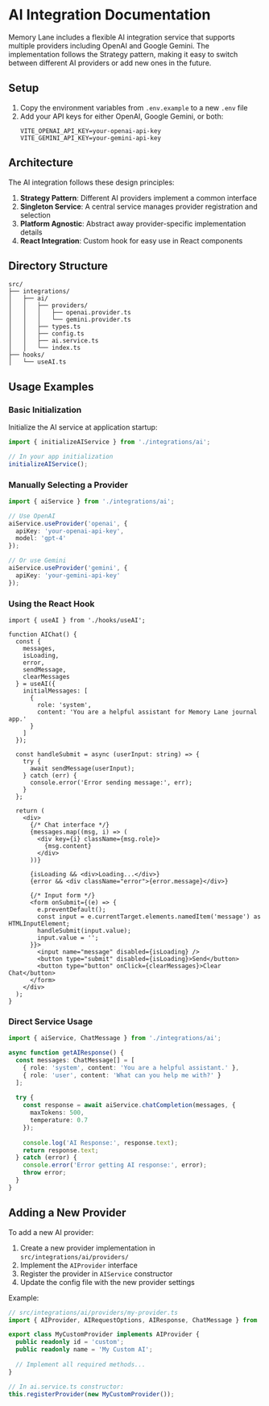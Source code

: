 # AI Integration Documentation

Memory Lane includes a flexible AI integration service that supports multiple providers including OpenAI and Google Gemini. The implementation follows the Strategy pattern, making it easy to switch between different AI providers or add new ones in the future.

## Setup

1. Copy the environment variables from `.env.example` to a new `.env` file
2. Add your API keys for either OpenAI, Google Gemini, or both:
   ```
   VITE_OPENAI_API_KEY=your-openai-api-key
   VITE_GEMINI_API_KEY=your-gemini-api-key
   ```

## Architecture

The AI integration follows these design principles:

1. **Strategy Pattern**: Different AI providers implement a common interface
2. **Singleton Service**: A central service manages provider registration and selection
3. **Platform Agnostic**: Abstract away provider-specific implementation details
4. **React Integration**: Custom hook for easy use in React components

## Directory Structure

```
src/
├── integrations/
│   ├── ai/
│   │   ├── providers/
│   │   │   ├── openai.provider.ts
│   │   │   └── gemini.provider.ts
│   │   ├── types.ts
│   │   ├── config.ts
│   │   ├── ai.service.ts
│   │   └── index.ts
├── hooks/
│   └── useAI.ts
```

## Usage Examples

### Basic Initialization

Initialize the AI service at application startup:

```typescript
import { initializeAIService } from './integrations/ai';

// In your app initialization
initializeAIService();
```

### Manually Selecting a Provider

```typescript
import { aiService } from './integrations/ai';

// Use OpenAI
aiService.useProvider('openai', {
  apiKey: 'your-openai-api-key',
  model: 'gpt-4'
});

// Or use Gemini
aiService.useProvider('gemini', {
  apiKey: 'your-gemini-api-key'
});
```

### Using the React Hook

```tsx
import { useAI } from './hooks/useAI';

function AIChat() {
  const { 
    messages, 
    isLoading, 
    error, 
    sendMessage, 
    clearMessages 
  } = useAI({
    initialMessages: [
      { 
        role: 'system', 
        content: 'You are a helpful assistant for Memory Lane journal app.' 
      }
    ]
  });

  const handleSubmit = async (userInput: string) => {
    try {
      await sendMessage(userInput);
    } catch (err) {
      console.error('Error sending message:', err);
    }
  };

  return (
    <div>
      {/* Chat interface */}
      {messages.map((msg, i) => (
        <div key={i} className={msg.role}>
          {msg.content}
        </div>
      ))}
      
      {isLoading && <div>Loading...</div>}
      {error && <div className="error">{error.message}</div>}
      
      {/* Input form */}
      <form onSubmit={(e) => {
        e.preventDefault();
        const input = e.currentTarget.elements.namedItem('message') as HTMLInputElement;
        handleSubmit(input.value);
        input.value = '';
      }}>
        <input name="message" disabled={isLoading} />
        <button type="submit" disabled={isLoading}>Send</button>
        <button type="button" onClick={clearMessages}>Clear Chat</button>
      </form>
    </div>
  );
}
```

### Direct Service Usage

```typescript
import { aiService, ChatMessage } from './integrations/ai';

async function getAIResponse() {
  const messages: ChatMessage[] = [
    { role: 'system', content: 'You are a helpful assistant.' },
    { role: 'user', content: 'What can you help me with?' }
  ];
  
  try {
    const response = await aiService.chatCompletion(messages, {
      maxTokens: 500,
      temperature: 0.7
    });
    
    console.log('AI Response:', response.text);
    return response.text;
  } catch (error) {
    console.error('Error getting AI response:', error);
    throw error;
  }
}
```

## Adding a New Provider

To add a new AI provider:

1. Create a new provider implementation in `src/integrations/ai/providers/`
2. Implement the `AIProvider` interface
3. Register the provider in `AIService` constructor
4. Update the config file with the new provider settings

Example:

```typescript
// src/integrations/ai/providers/my-provider.ts
import { AIProvider, AIRequestOptions, AIResponse, ChatMessage } from '../types';

export class MyCustomProvider implements AIProvider {
  public readonly id = 'custom';
  public readonly name = 'My Custom AI';
  
  // Implement all required methods...
}

// In ai.service.ts constructor:
this.registerProvider(new MyCustomProvider());
```
